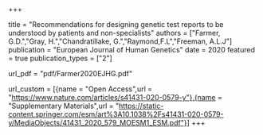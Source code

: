 

+++

title = "Recommendations for designing genetic test reports to be understood by patients and non-specialists" authors = ["Farmer, G.D.","Gray, H.","Chandratillake, G.","Raymond,F.L","Freeman, A.L.J"] publication = "European Journal of Human Genetics" date = 2020 featured = true publication_types = ["2"]

url_pdf = "pdf/Farmer2020EJHG.pdf"

url_custom = [{name = "Open Access",url = "https://www.nature.com/articles/s41431-020-0579-y"},{name = "Supplementary Materials",url = "https://static-content.springer.com/esm/art%3A10.1038%2Fs41431-020-0579-y/MediaObjects/41431_2020_579_MOESM1_ESM.pdf"}] +++
